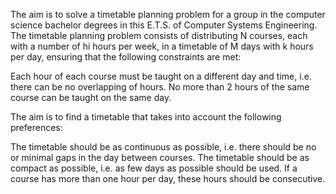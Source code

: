 The aim is to solve a timetable planning problem for a group in the computer science bachelor degrees in this E.T.S. of Computer Systems Engineering. The timetable planning problem consists of distributing  N  courses, each with a number of  hi  hours per week, in a timetable of  M  days with  k  hours per day, ensuring that the following constraints are met:

  Each hour of each course must be taught on a different day and time, i.e. there can be no overlapping of hours.
  No more than 2 hours of the same course can be taught on the same day.
  
The aim is to find a timetable that takes into account the following preferences:

  The timetable should be as continuous as possible, i.e. there should be no or minimal gaps in the day between courses.
  The timetable should be as compact as possible, i.e. as few days as possible should be used.
  If a course has more than one hour per day, these hours should be consecutive.
